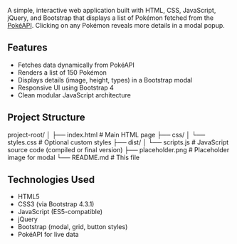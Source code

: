 A simple, interactive web application built with HTML, CSS, JavaScript, jQuery, and Bootstrap that displays a list of Pokémon fetched from the [PokéAPI](https://pokeapi.co/). Clicking on any Pokémon reveals more details in a modal popup.

## Features

- Fetches data dynamically from PokéAPI
- Renders a list of 150 Pokémon
- Displays details (image, height, types) in a Bootstrap modal
- Responsive UI using Bootstrap 4
- Clean modular JavaScript architecture

## Project Structure

project-root/ │ ├── index.html # Main HTML page ├── css/ │ └── styles.css # Optional custom styles ├── dist/ │ └── scripts.js # JavaScript source code (compiled or final version) ├── placeholder.png # Placeholder image for modal └── README.md # This file

##  Technologies Used

- HTML5
- CSS3 (via Bootstrap 4.3.1)
- JavaScript (ES5-compatible)
- jQuery
- Bootstrap (modal, grid, button styles)
- PokéAPI for live data